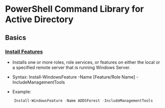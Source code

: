 # PowerShell Command Library for Active Directory

## Basics

### [Install Features](https://learn.microsoft.com/en-us/powershell/module/servermanager/install-windowsfeature?view=windowsserver2022-ps)
 - Installs one or more roles, role services, or features on either the local or a specified remote server that is running Windows Server.
 
 - Syntax: 
   Install-WindowsFeature -Name [Feature/Role Name] -IncludeManagementTools
   
 - Example: 
```powershell
    Install-WindowsFeature -Name ADDSForest -IncludeManagementTools
```
